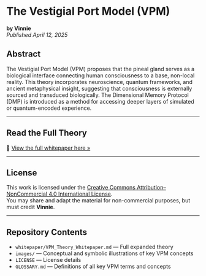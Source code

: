 # The Vestigial Port Model (VPM)
**by Vinnie**  
*Published April 12, 2025*

## Abstract
The Vestigial Port Model (VPM) proposes that the pineal gland serves as a biological interface connecting human consciousness to a base, non-local reality. This theory incorporates neuroscience, quantum frameworks, and ancient metaphysical insight, suggesting that consciousness is externally sourced and transduced biologically. The Dimensional Memory Protocol (DMP) is introduced as a method for accessing deeper layers of simulated or quantum-encoded experience.

---

## Read the Full Theory
📄 [View the full whitepaper here »](whitepaper/VPM_Theory_Whitepaper.md)

---

## License
This work is licensed under the [Creative Commons Attribution–NonCommercial 4.0 International License](https://creativecommons.org/licenses/by-nc/4.0/).  
You may share and adapt the material for non-commercial purposes, but must credit **Vinnie**.

---

## Repository Contents
- `whitepaper/VPM_Theory_Whitepaper.md` — Full expanded theory
- `images/` — Conceptual and symbolic illustrations of key VPM concepts
- `LICENSE` — License details
- `GLOSSARY.md` — Definitions of all key VPM terms and concepts
